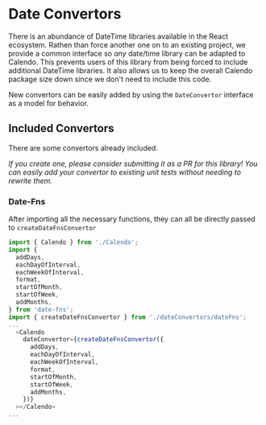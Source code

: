 # Date Convertors

There is an abundance of DateTime libraries available in the React ecosystem. Rathen than force another one on to an existing project, we provide a common interface so _any_ date/time library can be adapted to Calendo. This prevents users of this library from being forced to include additional DateTime libraries. It also allows us to keep the overall Calendo package size down since we don't need to include this code.

New convertors can be easily added by using the `DateConvertor` interface as a model for behavior.

## Included Convertors

There are some convertors already included.

_If you create one, please consider submitting it as a PR for this library! You can easily add your convertor to existing unit tests without needing to rewrite them._

### Date-Fns

After importing all the necessary functions, they can all be directly passed to `createDateFnsConvertor`

```js
import { Calendo } from './Calendo';
import {
  addDays,
  eachDayOfInterval,
  eachWeekOfInterval,
  format,
  startOfMonth,
  startOfWeek,
  addMonths,
} from 'date-fns';
import { createDateFnsConvertor } from './dateConvertors/dateFns';
...
  <Calendo
    dateConvertor={createDateFnsConvertor({
      addDays,
      eachDayOfInterval,
      eachWeekOfInterval,
      format,
      startOfMonth,
      startOfWeek,
      addMonths,
    })}
  ></Calendo>
...

```
